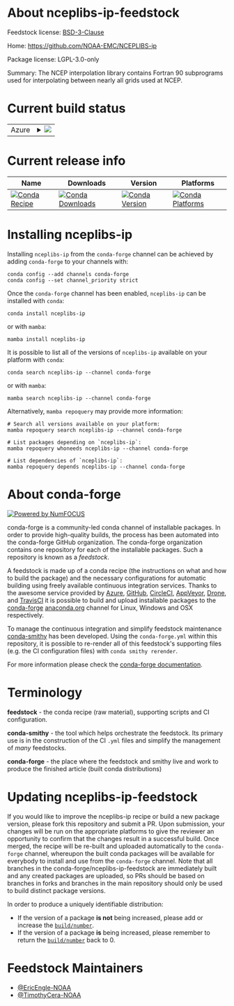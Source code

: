 About nceplibs-ip-feedstock
===========================

Feedstock license: [BSD-3-Clause](https://github.com/conda-forge/nceplibs-ip-feedstock/blob/main/LICENSE.txt)

Home: https://github.com/NOAA-EMC/NCEPLIBS-ip

Package license: LGPL-3.0-only

Summary: The NCEP interpolation library contains Fortran 90 subprograms used for interpolating between nearly all grids used at NCEP.

Current build status
====================


<table>
    
  <tr>
    <td>Azure</td>
    <td>
      <details>
        <summary>
          <a href="https://dev.azure.com/conda-forge/feedstock-builds/_build/latest?definitionId=19634&branchName=main">
            <img src="https://dev.azure.com/conda-forge/feedstock-builds/_apis/build/status/nceplibs-ip-feedstock?branchName=main">
          </a>
        </summary>
        <table>
          <thead><tr><th>Variant</th><th>Status</th></tr></thead>
          <tbody><tr>
              <td>linux_64</td>
              <td>
                <a href="https://dev.azure.com/conda-forge/feedstock-builds/_build/latest?definitionId=19634&branchName=main">
                  <img src="https://dev.azure.com/conda-forge/feedstock-builds/_apis/build/status/nceplibs-ip-feedstock?branchName=main&jobName=linux&configuration=linux%20linux_64_" alt="variant">
                </a>
              </td>
            </tr><tr>
              <td>osx_64</td>
              <td>
                <a href="https://dev.azure.com/conda-forge/feedstock-builds/_build/latest?definitionId=19634&branchName=main">
                  <img src="https://dev.azure.com/conda-forge/feedstock-builds/_apis/build/status/nceplibs-ip-feedstock?branchName=main&jobName=osx&configuration=osx%20osx_64_" alt="variant">
                </a>
              </td>
            </tr><tr>
              <td>osx_arm64</td>
              <td>
                <a href="https://dev.azure.com/conda-forge/feedstock-builds/_build/latest?definitionId=19634&branchName=main">
                  <img src="https://dev.azure.com/conda-forge/feedstock-builds/_apis/build/status/nceplibs-ip-feedstock?branchName=main&jobName=osx&configuration=osx%20osx_arm64_" alt="variant">
                </a>
              </td>
            </tr><tr>
              <td>win_64</td>
              <td>
                <a href="https://dev.azure.com/conda-forge/feedstock-builds/_build/latest?definitionId=19634&branchName=main">
                  <img src="https://dev.azure.com/conda-forge/feedstock-builds/_apis/build/status/nceplibs-ip-feedstock?branchName=main&jobName=win&configuration=win%20win_64_" alt="variant">
                </a>
              </td>
            </tr>
          </tbody>
        </table>
      </details>
    </td>
  </tr>
</table>

Current release info
====================

| Name | Downloads | Version | Platforms |
| --- | --- | --- | --- |
| [![Conda Recipe](https://img.shields.io/badge/recipe-nceplibs--ip-green.svg)](https://anaconda.org/conda-forge/nceplibs-ip) | [![Conda Downloads](https://img.shields.io/conda/dn/conda-forge/nceplibs-ip.svg)](https://anaconda.org/conda-forge/nceplibs-ip) | [![Conda Version](https://img.shields.io/conda/vn/conda-forge/nceplibs-ip.svg)](https://anaconda.org/conda-forge/nceplibs-ip) | [![Conda Platforms](https://img.shields.io/conda/pn/conda-forge/nceplibs-ip.svg)](https://anaconda.org/conda-forge/nceplibs-ip) |

Installing nceplibs-ip
======================

Installing `nceplibs-ip` from the `conda-forge` channel can be achieved by adding `conda-forge` to your channels with:

```
conda config --add channels conda-forge
conda config --set channel_priority strict
```

Once the `conda-forge` channel has been enabled, `nceplibs-ip` can be installed with `conda`:

```
conda install nceplibs-ip
```

or with `mamba`:

```
mamba install nceplibs-ip
```

It is possible to list all of the versions of `nceplibs-ip` available on your platform with `conda`:

```
conda search nceplibs-ip --channel conda-forge
```

or with `mamba`:

```
mamba search nceplibs-ip --channel conda-forge
```

Alternatively, `mamba repoquery` may provide more information:

```
# Search all versions available on your platform:
mamba repoquery search nceplibs-ip --channel conda-forge

# List packages depending on `nceplibs-ip`:
mamba repoquery whoneeds nceplibs-ip --channel conda-forge

# List dependencies of `nceplibs-ip`:
mamba repoquery depends nceplibs-ip --channel conda-forge
```


About conda-forge
=================

[![Powered by
NumFOCUS](https://img.shields.io/badge/powered%20by-NumFOCUS-orange.svg?style=flat&colorA=E1523D&colorB=007D8A)](https://numfocus.org)

conda-forge is a community-led conda channel of installable packages.
In order to provide high-quality builds, the process has been automated into the
conda-forge GitHub organization. The conda-forge organization contains one repository
for each of the installable packages. Such a repository is known as a *feedstock*.

A feedstock is made up of a conda recipe (the instructions on what and how to build
the package) and the necessary configurations for automatic building using freely
available continuous integration services. Thanks to the awesome service provided by
[Azure](https://azure.microsoft.com/en-us/services/devops/), [GitHub](https://github.com/),
[CircleCI](https://circleci.com/), [AppVeyor](https://www.appveyor.com/),
[Drone](https://cloud.drone.io/welcome), and [TravisCI](https://travis-ci.com/)
it is possible to build and upload installable packages to the
[conda-forge](https://anaconda.org/conda-forge) [anaconda.org](https://anaconda.org/)
channel for Linux, Windows and OSX respectively.

To manage the continuous integration and simplify feedstock maintenance
[conda-smithy](https://github.com/conda-forge/conda-smithy) has been developed.
Using the ``conda-forge.yml`` within this repository, it is possible to re-render all of
this feedstock's supporting files (e.g. the CI configuration files) with ``conda smithy rerender``.

For more information please check the [conda-forge documentation](https://conda-forge.org/docs/).

Terminology
===========

**feedstock** - the conda recipe (raw material), supporting scripts and CI configuration.

**conda-smithy** - the tool which helps orchestrate the feedstock.
                   Its primary use is in the construction of the CI ``.yml`` files
                   and simplify the management of *many* feedstocks.

**conda-forge** - the place where the feedstock and smithy live and work to
                  produce the finished article (built conda distributions)


Updating nceplibs-ip-feedstock
==============================

If you would like to improve the nceplibs-ip recipe or build a new
package version, please fork this repository and submit a PR. Upon submission,
your changes will be run on the appropriate platforms to give the reviewer an
opportunity to confirm that the changes result in a successful build. Once
merged, the recipe will be re-built and uploaded automatically to the
`conda-forge` channel, whereupon the built conda packages will be available for
everybody to install and use from the `conda-forge` channel.
Note that all branches in the conda-forge/nceplibs-ip-feedstock are
immediately built and any created packages are uploaded, so PRs should be based
on branches in forks and branches in the main repository should only be used to
build distinct package versions.

In order to produce a uniquely identifiable distribution:
 * If the version of a package **is not** being increased, please add or increase
   the [``build/number``](https://docs.conda.io/projects/conda-build/en/latest/resources/define-metadata.html#build-number-and-string).
 * If the version of a package **is** being increased, please remember to return
   the [``build/number``](https://docs.conda.io/projects/conda-build/en/latest/resources/define-metadata.html#build-number-and-string)
   back to 0.

Feedstock Maintainers
=====================

* [@EricEngle-NOAA](https://github.com/EricEngle-NOAA/)
* [@TimothyCera-NOAA](https://github.com/TimothyCera-NOAA/)

